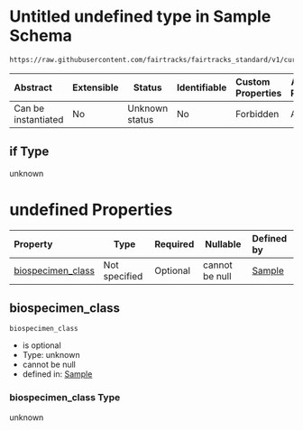 # Untitled undefined type in Sample Schema

```txt
https://raw.githubusercontent.com/fairtracks/fairtracks_standard/v1/current/json/schema/fairtracks_sample.schema.json#/allOf/3/if
```




| Abstract            | Extensible | Status         | Identifiable | Custom Properties | Additional Properties | Access Restrictions | Defined In                                                                                             |
| :------------------ | ---------- | -------------- | ------------ | :---------------- | --------------------- | ------------------- | ------------------------------------------------------------------------------------------------------ |
| Can be instantiated | No         | Unknown status | No           | Forbidden         | Allowed               | none                | [fairtracks_sample.schema.json\*](../json/schema/fairtracks_sample.schema.json "open original schema") |

## if Type

unknown

# undefined Properties

| Property                                | Type          | Required | Nullable       | Defined by                                                                                                                                                                                                                                   |
| :-------------------------------------- | ------------- | -------- | -------------- | :------------------------------------------------------------------------------------------------------------------------------------------------------------------------------------------------------------------------------------------- |
| [biospecimen_class](#biospecimen_class) | Not specified | Optional | cannot be null | [Sample](fairtracks_sample-allof-3-if-properties-biospecimen_class.md "https://raw.githubusercontent.com/fairtracks/fairtracks_standard/v1/current/json/schema/fairtracks_sample.schema.json#/allOf/3/if/properties/biospecimen_class") |

## biospecimen_class




`biospecimen_class`

-   is optional
-   Type: unknown
-   cannot be null
-   defined in: [Sample](fairtracks_sample-allof-3-if-properties-biospecimen_class.md "https://raw.githubusercontent.com/fairtracks/fairtracks_standard/v1/current/json/schema/fairtracks_sample.schema.json#/allOf/3/if/properties/biospecimen_class")

### biospecimen_class Type

unknown
